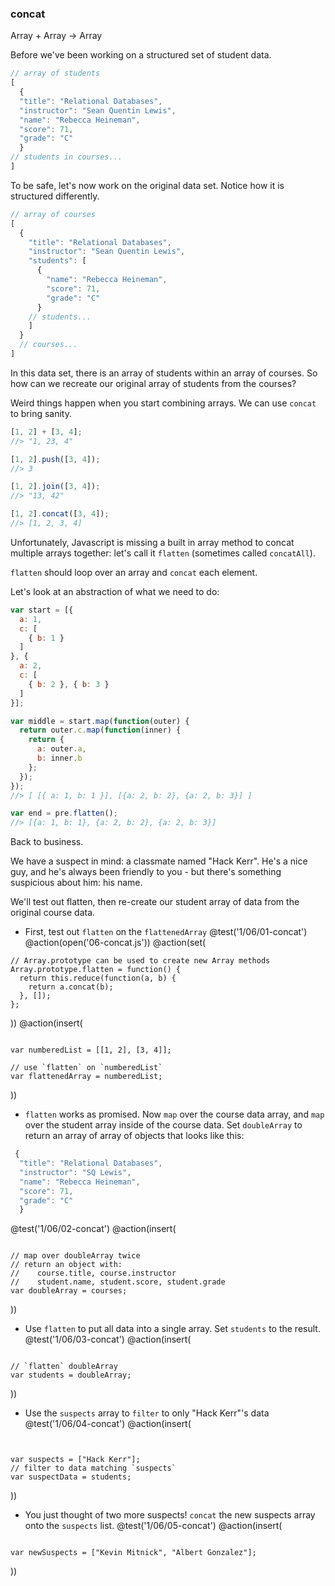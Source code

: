 ### concat
Array + Array -> Array

Before we've been working on a structured set of student data.

```js
// array of students
[
  {
  "title": "Relational Databases",
  "instructor": "Sean Quentin Lewis",
  "name": "Rebecca Heineman",
  "score": 71,
  "grade": "C"
  }
// students in courses...
]
```

To be safe, let's now work on the original data set. Notice how it is structured differently.

```js
// array of courses
[
  {
    "title": "Relational Databases",
    "instructor": "Sean Quentin Lewis",
    "students": [
      {
        "name": "Rebecca Heineman",
        "score": 71,
        "grade": "C"
      }
    // students...
    ]
  }
  // courses...
]
```

In this data set, there is an array of students within an array of courses. So how can we recreate our original array of students from the courses?

Weird things happen when you start combining arrays. We can use `concat` to bring sanity.

```js
[1, 2] + [3, 4];
//> "1, 23, 4"

[1, 2].push([3, 4]);
//> 3

[1, 2].join([3, 4]);
//> "13, 42"

[1, 2].concat([3, 4]);
//> [1, 2, 3, 4]
```

Unfortunately, Javascript is missing a built in array method to concat multiple arrays together: let's call it `flatten` (sometimes called `concatAll`).

`flatten` should loop over an array and `concat` each element.

Let's look at an abstraction of what we need to do:

```js
var start = [{
  a: 1,
  c: [
    { b: 1 }
  ]
}, {
  a: 2,
  c: [
    { b: 2 }, { b: 3 }
  ]
}];

var middle = start.map(function(outer) {
  return outer.c.map(function(inner) {
    return {
      a: outer.a,
      b: inner.b
    };
  });
});
//> [ [{ a: 1, b: 1 }], [{a: 2, b: 2}, {a: 2, b: 3}] ]

var end = pre.flatten();
//> [{a: 1, b: 1}, {a: 2, b: 2}, {a: 2, b: 3}]
```

Back to business.

We have a suspect in mind: a classmate named "Hack Kerr". He's a nice guy, and he's always been friendly to you - but there's something suspicious about him: his name.

We'll test out flatten, then re-create our student array of data from the original course data.

+ First, test out `flatten` on the `flattenedArray`
@test('1/06/01-concat')
@action(open('06-concat.js'))
@action(set(
```
// Array.prototype can be used to create new Array methods
Array.prototype.flatten = function() {
  return this.reduce(function(a, b) {
    return a.concat(b);
  }, []);
};
```
))
@action(insert(
```

var numberedList = [[1, 2], [3, 4]];

// use `flatten` on `numberedList`
var flattenedArray = numberedList;
```  
))

+ `flatten` works as promised. Now `map` over the course data array, and `map` over the student array inside of the course data. Set `doubleArray` to return an array of array of objects that looks like this:
```js
 {
  "title": "Relational Databases",
  "instructor": "SQ Lewis",
  "name": "Rebecca Heineman",
  "score": 71,
  "grade": "C"
  }
```
@test('1/06/02-concat')
@action(insert(
```

// map over doubleArray twice
// return an object with:
//    course.title, course.instructor
//    student.name, student.score, student.grade
var doubleArray = courses;
```
))

+ Use `flatten` to put all data into a single array. Set `students` to the result.
@test('1/06/03-concat')
@action(insert(
```

// `flatten` doubleArray
var students = doubleArray;
```
))

+ Use the `suspects` array to `filter` to only "Hack Kerr"'s data
@test('1/06/04-concat')
@action(insert(
```


var suspects = ["Hack Kerr"];
// filter to data matching `suspects`
var suspectData = students;
```
))

+ You just thought of two more suspects!  `concat` the new suspects array onto the `suspects` list.
@test('1/06/05-concat')
@action(insert(
```

var newSuspects = ["Kevin Mitnick", "Albert Gonzalez"];
```  
))
